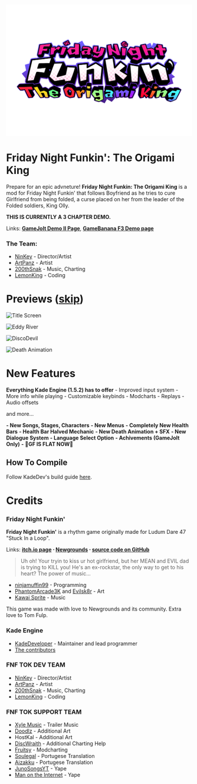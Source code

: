 ﻿
![FNFTOKlogo](assets/preload/images/TheOrigamiKingLogo.png)
 

# Friday Night Funkin': The Origami King


Prepare for an epic advneture! **Friday Night Funkin: The Origami King** is a mod for Friday Night Funkin' that follows Boyfriend as he tries to cure Girlfriend from being folded, a curse placed on her from the leader of the Folded soldiers, King Olly.

**THIS IS CURRENTLY A 3 CHAPTER DEMO.**

Links: **[GameJolt Demo II Page](https://gamejolt.com/games/fnforigamiking/643605)**, **[GameBanana F3 Demo page](https://gamebanana.com/gamefiles/16761)**

### The Team:
- [NinKey](https://twitter.com/NinKey69) - Director/Artist
- [ArtPanz](https://twitter.com/ArtPanz) - Artist
- [200thSnak](https://twitter.com/200thSnak) - Music, Charting
- [LemonKing](https://twitter.com/1emonking) - Coding



# Previews ([skip](#new-features))

![Title Screen](https://user-images.githubusercontent.com/84978816/136731487-f1f62dcb-e736-4999-bf62-70480302bfd9.jpg)

![Eddy River](https://user-images.githubusercontent.com/84978816/136731895-ca1e0d7b-d0c7-4b6f-aba8-912bbe068732.gif)

![DiscoDevil](https://user-images.githubusercontent.com/84978816/136732127-428ace05-4adc-45cd-9c9c-0e43d2361fb6.gif)

![Death Animation](https://user-images.githubusercontent.com/84978816/128431977-0d506947-b64b-426f-b052-55933274b5a2.gif) 



# New Features

**Everything Kade Engine (1.5.2) has to offer**
	 - Improved input system
	 - More info while playing
	 - Customizable keybinds
	 - Modcharts
	 - Replays
	 - Audio offsets

and more...

**- New Songs, Stages, Characters**
**- New Menus**
**- Completely New Health Bars**
**-  Health Bar Halved Mechanic**
**- New Death Animation + SFX**
**- New Dialogue System**
**- Language Select Option**
**- Achivements (GameJolt Only)**
**- 🚨GF IS FLAT NOW🚨**

## How To Compile

Follow KadeDev's build guide [here](https://kadedev.github.io/Kade-Engine/building).

# Credits
### Friday Night Funkin'
**Friday Night Funkin'** is a rhythm game originally made for Ludum Dare 47 "Stuck In a Loop".

Links: **[itch.io page](https://ninja-muffin24.itch.io/funkin) ⋅ [Newgrounds](https://www.newgrounds.com/portal/view/770371) ⋅ [source code on GitHub](https://github.com/ninjamuffin99/Funkin)**
> Uh oh! Your tryin to kiss ur hot girlfriend, but her MEAN and EVIL dad is trying to KILL you! He's an ex-rockstar, the only way to get to his heart? The power of music... 
 - [ninjamuffin99](https://twitter.com/ninja_muffin99) - Programming
 - [PhantomArcade3K](https://twitter.com/phantomarcade3k) and [Evilsk8r](https://twitter.com/evilsk8r) - Art
 - [Kawai Sprite](https://twitter.com/kawaisprite) - Music

This game was made with love to Newgrounds and its community. Extra love to Tom Fulp.
### Kade Engine
- [KadeDeveloper](https://twitter.com/KadeDeveloper) - Maintainer and lead programmer
- [The contributors](https://github.com/KadeDev/Kade-Engine/graphs/contributors)
### FNF TOK DEV TEAM
- [NinKey](https://twitter.com/NinKey69) - Director/Artist
- [ArtPanz](https://twitter.com/ArtPanz) - Artist
- [200thSnak](https://twitter.com/200thSnak) - Music, Charting
- [LemonKing](https://twitter.com/1emonking) - Coding
### FNF TOK SUPPORT TEAM

- [Xyle Music](https://www.youtube.com/c/XyleGD/videos) - Trailer Music
- [Doodlz](https://twitter.com/xdoodlz) - Additional Art 
- HostKal - Additional Art 
- [DiscWraith](https://twitter.com/kirseu64) - Additional Charting Help
- [Fruitsy](https://twitter.com/FruitsyOG) - Modcharting
- [Soulegal](https://twitter.com/nickstwt) - Portugese Translation
- [Aizakku](https://twitter.com/ItsAizakku) - Portugese Translation
- [JunoSongsYT](https://twitter.com/JunoSongsYT) - Yape
- [Man on the Internet](https://twitter.com/MoNetProduction) - Yape
